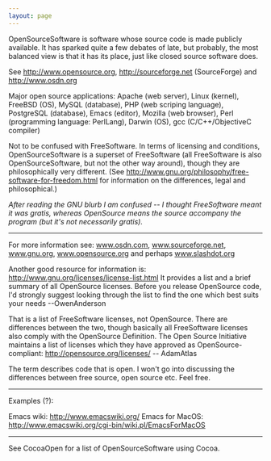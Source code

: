 ```yaml
---
layout: page
---
```




OpenSourceSoftware is software whose source code is made publicly available. It has sparked quite a few debates of late, but probably, the most balanced view is that it has its place, just like closed source software does.

See http://www.opensource.org, http://sourceforge.net (SourceForge) and http://www.osdn.org

Major open source applications: Apache (web server), Linux (kernel), FreeBSD (OS), MySQL (database), PHP (web scriping language), PostgreSQL (database), Emacs (editor), Mozilla (web browser), Perl (programming language: PerlLang), Darwin (OS), gcc (C/C++/ObjectiveC compiler)

Not to be confused with FreeSoftware. In terms of licensing and conditions, OpenSourceSoftware is a superset of FreeSoftware (all FreeSoftware is also OpenSourceSoftware, but not the other way around), though they are philosophically very different. (See http://www.gnu.org/philosophy/free-software-for-freedom.html for information on the differences, legal and philosophical.)

*After reading the GNU blurb I am confused -- I thought FreeSoftware meant it was gratis, whereas OpenSource means the source accompany the program (but it's not necessarily gratis).*

----

For more information see: www.osdn.com, www.sourceforge.net, www.gnu.org, www.opensource.org and perhaps www.slashdot.org

Another good resource for information is: http://www.gnu.org/licenses/license-list.html
It provides a list and a brief summary of all OpenSource licenses.  Before you release OpenSource code, I'd strongly suggest looking through the list to find the one which best suits your needs --OwenAnderson

That is a list of FreeSoftware licenses, not OpenSource. There are differences between the two, though basically all FreeSoftware licenses also comply with the OpenSource Definition.  The Open Source Initiative maintains a list of licenses which they have approved as OpenSource-compliant: http://opensource.org/licenses/ -- AdamAtlas

The term describes code that is open. I won't go into discussing the differences between free source, open source etc. Feel free.

----
 
Examples (?):

Emacs wiki:  http://www.emacswiki.org/
Emacs for MacOS: http://www.emacswiki.org/cgi-bin/wiki.pl/EmacsForMacOS

----

See CocoaOpen for a list of OpenSourceSoftware using Cocoa.
